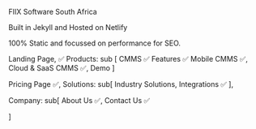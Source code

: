 FIIX Software South Africa

Built in Jekyll and Hosted on Netlify

100% Static and focussed on performance for SEO.



Landing Page, ✅
Products: sub [
CMMS  ✅
Features  ✅
Mobile CMMS  ✅,
Cloud & SaaS CMMS  ✅,
Demo
]


Pricing Page  ✅,
Solutions: sub[
Industry Solutions,
Integrations ✅
],

Company: sub[
About Us ✅,
Contact Us ✅ 

]

